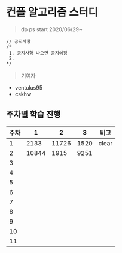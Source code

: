 # 컨플 알고리즘 스터디

> dp ps start 2020/06/29~

```
// 공지사항
/*
 1. 공지사항 나오면 공지예정
 2.
*/
```

> 기여자

- ventulus95
- cskhw

## 주차별 학습 진행

| 주차 | 1    | 2     | 3    | 비고 |
|------|------|-------|------|------|
| 1    | 2133 | 11726 | 1520 |  clear  |
| 2    |   10844   |    1915   |   9251   |      |
| 3    |      |       |      |      |
| 4    |      |       |      |      |
| 5    |      |       |      |      |
| 6    |      |       |      |      |
| 7    |      |       |      |      |
| 8    |      |       |      |      |
| 9    |      |       |      |      |
| 10    |      |       |      |      |
| 11    |      |       |      |      |

